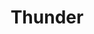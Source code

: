 ---
title: Thunder
crosslinks:
- rockets
- warriors
- livven
- UtahJazz
- Rocket
- pacers
- suns
- torontoraptors
- BestOfReports
- clevelandcavs
- NBA2k
- LAClippers
- autotldr
- AskReddit
---